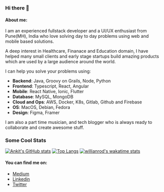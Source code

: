 ### Hi there 👋

#### About me: 
I am an experienced fullstack developer and a UI/UX enthusiast from Pune(MH), India who love solving day to day problems using web and mobile based solutions.

A deep interest in Healthcare, Finanace and Education domain, I have helped many small clients and early stage startups build amazing products which are used by a large audience around the world.

I can help you solve your problems using:
- **Backend**: Java, Groovy on Grails, Node, Python
- **Frontend**: Typescript, React, Angular
- **Mobile**: React Native, Ionic, Flutter
- **Database**: MySQL, MongoDB
- **Cloud and Ops**: AWS, Docker, K8s, Gitlab, Github and Firebase
- **OS**: MacOS, Debian, Fedora
- **Design**: Figma, Framer

I am also a part time musician, and tech blogger who is always ready to collaborate and create awesome stuff.

### Some Cool Stats
[![Ankit's GitHub stats](https://github-readme-stats.vercel.app/api?username=ankit18singh&count_private=true&show_icons=true)](https://github.com/ankit18singh/github-readme-stats)
[![Top Langs](https://github-readme-stats.vercel.app/api/top-langs/?username=ankit18singh&layout=compact)](https://github.com/ankit18singh/github-readme-stats)
[![willianrod's wakatime stats](https://github-readme-stats.vercel.app/api/wakatime?username=ankit18singh&layout=compact)](https://github.com/ankit18singh/github-readme-stats)


#### You can find me on:
- [Medium](https://medium.com/@aj.ankitsingh)
- [Linkedin](https://www.linkedin.com/in/ankit-kumar-singh-623a8981/)
- [Twitter](https://twitter.com/im_ankitsingh)
